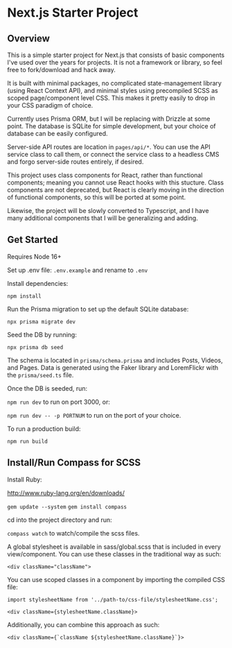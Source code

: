 # Next.js Starter Project

## Overview

This is a simple starter project for Next.js that consists of basic components I've used over the years for projects. It is not a framework or library, so feel free to fork/download and hack away.

It is built with minimal packages, no complicated state-management library (using React Context API), and minimal styles using precompiled SCSS as scoped page/component level CSS. This makes it pretty easily to drop in your CSS paradigm of choice.

Currently uses Prisma ORM, but I will be replacing with Drizzle at some point. The database is SQLite for simple development, but your choice of database can be easily configured.

Server-side API routes are location in `pages/api/*`. You can use the API service class to call them, or connect the service class to a headless CMS and forgo server-side routes entirely, if desired.

This project uses class components for React, rather than functional components; meaning you cannot use React hooks with this stucture. Class components are not deprecated, but React is clearly moving in the direction of functional components, so this will be ported at some point.

Likewise, the project will be slowly converted to Typescript, and I have many additional components that I will be generalizing and adding.

## Get Started
Requires Node 16+

Set up .env file: `.env.example` and rename to `.env`

Install dependencies:

`npm install`

Run the Prisma migration to set up the default SQLite database:

`npx prisma migrate dev`

Seed the DB by running:

`npx prisma db seed`

The schema is located in `prisma/schema.prisma` and includes Posts, Videos, and Pages. Data is generated using the Faker library and LoremFlickr with the `prisma/seed.ts` file.

Once the DB is seeded, run:

`npm run dev` to run on port 3000, or:

`npm run dev -- -p PORTNUM` to run on the port of your choice.

To run a production build:

`npm run build`

## Install/Run Compass for SCSS

Install Ruby:

http://www.ruby-lang.org/en/downloads/

`gem update --system`
`gem install compass`

cd into the project directory and run:

`compass watch` to watch/compile the scss files.

A global stylesheet is available in sass/global.scss that is included in every view/component. You can use these classes in the traditional way as such:

`<div className="className">`

You can use scoped classes in a component by importing the compiled CSS file:

`import stylesheetName from '../path-to/css-file/stylesheetName.css';`

`<div className={stylesheetName.className}>`

Additionally, you can combine this approach as such:

```
<div className={`className ${stylesheetName.className}`}>
```

